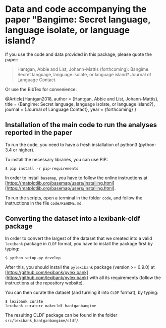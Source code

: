 # Data and code accompanying the paper "Bangime: Secret language, language isolate, or language island?

If you use the code and data provided in this package, please quote the paper:

> Hantgan, Abbie and List, Johann-Mattis (forthcoming): Bangime. Secret language, language isolate, or language island? Journal of Language Contact.

Or use the BibTex for convenience:

@Article{Hantgan2018,
  author    = {Hantgan, Abbie and List, Johann-Mattis},
  title     = {Bangime: Secret language, language isolate, or language island?},
  journal   = {Journal of Language Contact},
  year      = {forthcoming}
}

## Installation of the main code to run the analyses reported in the paper

To run the code, you need to have a fresh installation of python3 (python-3.4 or higher).

To install the necessary libraries, you can use PIP:

```shell
$ pip install -r pip-requirements
```

In order to install `basemap`, you have to follow the online instructions at [https://matplotlib.org/basemap/users/installing.html][https://matplotlib.org/basemap/users/installing.html]. 

To run the scripts, open a terminal in the folder `code`, and follow the instructions in the file `code/README.md`.

## Converting the dataset into a lexibank-cldf package

In order to convert the largest of the dataset that we created into a valid `lexibank` package in `CLDF` format, you have to install the package first by typing:

```shell
$ python setup.py develop
```

After this, you should install the `pylexibank` package (version >= 0.9.0) at [https://github.com/lexibank/pylexibank](https://github.com/lexibank/pylexibank) with all its requirements (follow the instructions at the repository website).

You can then curate the dataset (and turning it into `CLDF` format), by typing:

```shell
$ lexibank curate
lexibank-curator> makecldf hantganbangime
```

The resulting CLDF package can be found in the folder `src/lexibank_hantganbangime/cldf/`.



